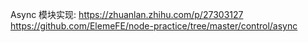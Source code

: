 Async 模块实现:
https://zhuanlan.zhihu.com/p/27303127
https://github.com/ElemeFE/node-practice/tree/master/control/async